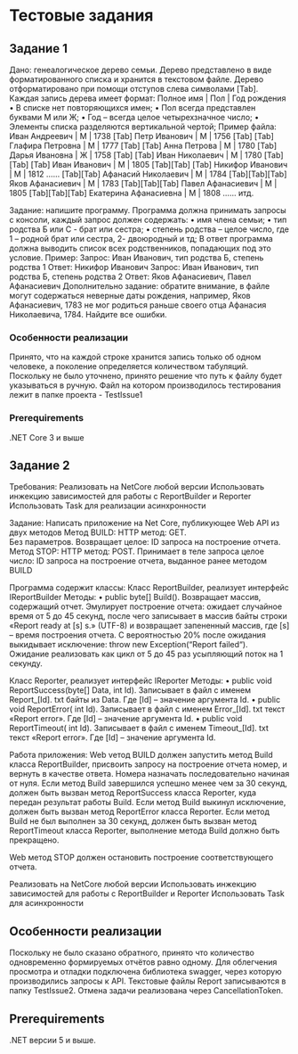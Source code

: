 # Тестовые задания
## Задание 1
   Дано: генеалогическое дерево семьи. Дерево представлено в виде форматированного списка и хранится в текстовом файле. Дерево отформатировано при помощи отступов слева символами [Tab].
Каждая запись дерева имеет формат:
Полное имя | Пол | Год рождения
•	В списке нет повторяющихся имен;
•	Пол всегда представлен буквами М или Ж;
•	Год – всегда целое четырехзначное число;
•	Элементы списка разделяются вертикальной чертой;
Пример файла:
Иван Андреевич | М | 1738
[Tab] Петр Иванович | М | 1756
[Tab] [Tab] Глафира Петровна | М | 1777
[Tab] [Tab] Анна Петрова | М | 1780
[Tab] Дарья Ивановна | Ж | 1758
[Tab] [Tab] Иван Николаевич | М | 1780
[Tab][Tab] [Tab] Иван Иванович | М | 1805
[Tab][Tab] [Tab] Никифор Иванович | М | 1812
……
[Tab][Tab] Афанасий Николаевич | М | 1784
[Tab][Tab][Tab] Яков Афанасиевич | М | 1783
[Tab][Tab][Tab] Павел Афанасиевич | М | 1805
[Tab][Tab][Tab] Екатерина Афанасиевна | М | 1808
……
итд.

Задание: напишите программу. Программа должна принимать запросы с консоли, каждый запрос должен содержать:
•	имя члена семьи;
•	тип родства Б или С - брат или сестра;
•	степень родства – целое число, где 1 – родной брат или сестра, 2- двоюродный и тд;
В ответ программа должна выводить список всех родственников, попадающих под это условие.
Пример:
Запрос: Иван Иванович, тип родства Б, степень родства 1
Ответ: Никифор Иванович
Запрос: Иван Иванович, тип родства Б, степень родства 2
Ответ: Яков Афанасиевич, Павел Афанасиевич
Дополнительно задание: обратите внимание, в файле могут содержаться неверные даты рождения, например, Яков Афанасиевич, 1783 не мог родиться раньше своего отца Афанасия Николаевича, 1784. Найдите все ошибки.

### Особенности реализации
Принято, что на каждой строке хранится запись только об одном человеке, а поколение определяется количеством табуляций.
Поскольку не было уточнено, принято решение что путь к файлу будет указываться в ручную. 
Файл на котором производилось тестирования лежит в папке проекта - TestIssue1
### Prerequirements
.NET Core 3 и выше

## Задание 2
Требования:
Реализовать на NetCore любой версии
Использовать инжекцию зависимостей для работы с ReportBuilder и Reporter
Использовать Task для реализации асинхронности

Задание:
Написать приложение на Net Core, публикующее Web API из двух методов
Метод BUILD:
HTTP метод: GET.   
Без параметров. 
Возвращает целое: ID запроса на построение отчета.
Метод STOP: 
HTTP метод: POST. 
Принимает в теле запроса целое число: ID запроса на построение отчета, выданное ранее методом BUILD

Программа содержит классы:
Класс ReportBuilder, реализует интерфейс IReportBuilder
Методы:
•	public byte[] Build(). Возвращает массив, содержащий отчет. Эмулирует построение отчета:  ожидает случайное время от 5 до 45 секунд, после чего записывает в массив байты строки «Report ready at [s] s.» (UTF-8) и возвращает запененный массив, где [s] – время построения отчета. С вероятностью 20% после ожидания выкидывает исключение: throw new Exception(“Report failed“). Ожидание реализовать как цикл от 5 до 45 раз усыпляющий поток на 1 секунду.

Класс Reporter, реализует интерфейс IReporter
Методы:
•	public void ReportSuccess(byte[] Data, int Id). Записывает в файл с именем Report_[Id]. txt  байты из Data. Где [Id] – значение аргумента Id.
•	public void ReportError( int Id).  Записывает в файл с именем Error_[Id]. txt  текст «Report error». Где [Id] – значение аргумента Id.
•	public void ReportTimeout( int Id).  Записывает в файл с именем Timeout_[Id]. txt  текст «Report error». Где [Id] – значение аргумента Id.

Работа приложения:
Web vетод BUILD должен запустить метод Build класса ReportBuilder, присвоить запросу на построение отчета номер, и вернуть в качестве ответа. Номера назначать последовательно начиная от нуля.
Если метод Build завершился успешно менее чем за 30 секунд, должен быть вызван метод ReportSuccess класса Reporter, куда передан результат работы Build.
Если метод Build выкинул исключение, должен быть вызван метод ReportError класса Reporter.
Если метод Build не был выполнен за 30 секунд, должен быть вызван метод ReportTimeout класса Reporter, выполнение метода Build должно быть прекращено.

Web метод STOP должен остановить построение соответствующего отчета.

Реализовать на NetCore любой версии
Использовать инжекцию зависимостей для работы с ReportBuilder и Reporter
Использовать Task для асинхронности

## Особенности реализации
Поскольку не было сказано обратного, принято что количество одновременно формируемых отчётов равно одному.
Для облегчения просмотра и отладки подключена библиотека swagger, через которую производились запросы к API.
Текстовые файлы Report записываются в папку TestIssue2.
Отмена задачи реализована через CancellationToken.

## Prerequirements
.NET версии 5 и выше.
